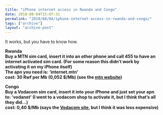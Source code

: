 ```yaml
---
title: "iPhone internet access in Rwanda and Congo"
date: 2010-08-04T15:07:31
permalink: "2010/08/04/iphone-internet-access-in-rwanda-and-congo/"
tags: ["archive"]
layout: "archive-post"
---
```

It works, but you have to know how.

**Rwanda  
Buy a MTN sim card, insert it into an other phone and call 455 to have an internet activated sim card. (For some reason this didn’t work by activating it on my iPhone itself)  
The apn you need is: ‘internet.mtn’  
cost: 30 Rwf per Mb (0,052 $/Mb) (see the [mtn website](http://www.mtn.co.rw/index/pinternet-mtninternet))**

**Congo  
Buy a Vodacom sim card, insert it into your iPhone and just set your apn to: ‘vodanet’ (I went to a vodacom shop to activate it, but I think that’s all they did…)  
cost: 0,40 $/Mb (says the [Vodacom site](http://www.vodacom.cd/vodanet.htm), but I think it was less expensive)**
